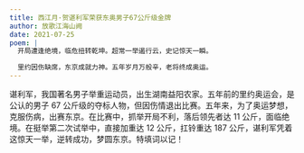 ```yaml
---
title: 西江月·贺谌利军荣获东奥男子67公斤级金牌
author: 放歌江海山阙
date: 2021-07-25
poem: |
  开局遭逢绝境，临危扭转乾坤。超常一举遏行云，史记惊天一瞬。

  里约因伤缺席，东京成就力神。五年岁月万般辛，老将终成奥运。
---
```


谌利军，我国著名男子举重运动员，出生湖南益阳农家。五年前的里约奥运会，是公认的男子 67 公斤级的夺标人物，但因伤情退出比赛。五年来，为了奥运梦想，克服伤病，出赛东京。在比赛中，抓举开局不利，落后领先者达 11 公斤，面临绝境。在挺举第二次试举中，直接加重达 12 公斤，扛铃重达 187 公斤，谌利军凭着这惊天一举，逆转成功，梦圆东京。特填词以记！
